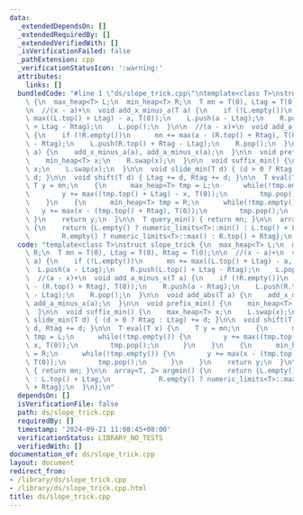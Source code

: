 ```yaml
---
data:
  _extendedDependsOn: []
  _extendedRequiredBy: []
  _extendedVerifiedWith: []
  _isVerificationFailed: false
  _pathExtension: cpp
  _verificationStatusIcon: ':warning:'
  attributes:
    links: []
  bundledCode: "#line 1 \"ds/slope_trick.cpp\"\ntemplate<class T>\nstruct slope_trick\
    \ {\n  max_heap<T> L;\n  min_heap<T> R;\n  T mn = T(0), Ltag = T(0), Rtag = T(0);\n\
    \n  //(x - a)+\n  void add_x_minus_a(T a) {\n    if (!L.empty())\n      mn +=\
    \ max((L.top() + Ltag) - a, T(0));\n    L.push(a - Ltag);\n    R.push(L.top()\
    \ + Ltag - Rtag);\n    L.pop();\n  }\n\n  //(a - x)+\n  void add_a_minus_x(T a)\
    \ {\n    if (!R.empty())\n      mn += max(a - (R.top() + Rtag), T(0));\n    R.push(a\
    \ - Rtag);\n    L.push(R.top() + Rtag - Ltag);\n    R.pop();\n  }\n\n  void add_abs(T\
    \ a) {\n    add_x_minus_a(a), add_a_minus_x(a);\n  }\n\n  void prefix_min() {\n\
    \    min_heap<T> x;\n    R.swap(x);\n  }\n\n  void suffix_min() {\n    max_heap<T>\
    \ x;\n    L.swap(x);\n  }\n\n  void slide_min(T d) { (d > 0 ? Rtag : Ltag) +=\
    \ d; }\n\n  void shift(T d) { Ltag += d, Rtag += d; }\n\n  T eval(T x) {\n   \
    \ T y = mn;\n    {\n      max_heap<T> tmp = L;\n      while(!tmp.empty()) {\n\
    \        y += max((tmp.top() + Ltag) - x, T(0));\n        tmp.pop();\n      }\n\
    \    }\n    {\n      min_heap<T> tmp = R;\n      while(!tmp.empty()) {\n     \
    \   y += max(x - (tmp.top() + Rtag), T(0));\n        tmp.pop();\n      }\n   \
    \ }\n    return y;\n  }\n\n  T query_min() { return mn; }\n\n  array<T, 2> argmin()\
    \ {\n    return {L.empty() ? numeric_limits<T>::min() : L.top() + Ltag,\n    \
    \        R.empty() ? numeric_limits<T>::max() : R.top() + Rtag};\n  }\n};\n"
  code: "template<class T>\nstruct slope_trick {\n  max_heap<T> L;\n  min_heap<T>\
    \ R;\n  T mn = T(0), Ltag = T(0), Rtag = T(0);\n\n  //(x - a)+\n  void add_x_minus_a(T\
    \ a) {\n    if (!L.empty())\n      mn += max((L.top() + Ltag) - a, T(0));\n  \
    \  L.push(a - Ltag);\n    R.push(L.top() + Ltag - Rtag);\n    L.pop();\n  }\n\n\
    \  //(a - x)+\n  void add_a_minus_x(T a) {\n    if (!R.empty())\n      mn += max(a\
    \ - (R.top() + Rtag), T(0));\n    R.push(a - Rtag);\n    L.push(R.top() + Rtag\
    \ - Ltag);\n    R.pop();\n  }\n\n  void add_abs(T a) {\n    add_x_minus_a(a),\
    \ add_a_minus_x(a);\n  }\n\n  void prefix_min() {\n    min_heap<T> x;\n    R.swap(x);\n\
    \  }\n\n  void suffix_min() {\n    max_heap<T> x;\n    L.swap(x);\n  }\n\n  void\
    \ slide_min(T d) { (d > 0 ? Rtag : Ltag) += d; }\n\n  void shift(T d) { Ltag +=\
    \ d, Rtag += d; }\n\n  T eval(T x) {\n    T y = mn;\n    {\n      max_heap<T>\
    \ tmp = L;\n      while(!tmp.empty()) {\n        y += max((tmp.top() + Ltag) -\
    \ x, T(0));\n        tmp.pop();\n      }\n    }\n    {\n      min_heap<T> tmp\
    \ = R;\n      while(!tmp.empty()) {\n        y += max(x - (tmp.top() + Rtag),\
    \ T(0));\n        tmp.pop();\n      }\n    }\n    return y;\n  }\n\n  T query_min()\
    \ { return mn; }\n\n  array<T, 2> argmin() {\n    return {L.empty() ? numeric_limits<T>::min()\
    \ : L.top() + Ltag,\n            R.empty() ? numeric_limits<T>::max() : R.top()\
    \ + Rtag};\n  }\n};\n"
  dependsOn: []
  isVerificationFile: false
  path: ds/slope_trick.cpp
  requiredBy: []
  timestamp: '2024-09-21 11:08:45+08:00'
  verificationStatus: LIBRARY_NO_TESTS
  verifiedWith: []
documentation_of: ds/slope_trick.cpp
layout: document
redirect_from:
- /library/ds/slope_trick.cpp
- /library/ds/slope_trick.cpp.html
title: ds/slope_trick.cpp
---
```

